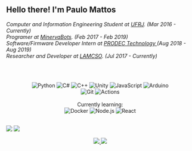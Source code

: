 <h2> Hello there! I'm Paulo Mattos</h2>
<p><em>
Computer and Information Engineering Student at <a href="https://ufrj.br/en/">UFRJ</a>. (Mar 2016 - Currently)
</br>Programer at <a href="http://minervabots.poli.ufrj.br">MinervaBots</a>. (Feb 2017 - Feb 2019)
</br>Software/Firmware Developer Intern at <a href="https://prodec.com.br">PRODEC Technology </a>(Aug 2018 - Aug 2019)
</br>Researcher and Developer at <a href="http://www.lamcso.coppe.ufrj.br">LAMCSO</a>. (Jul 2017 - Currently)
</em></p><br>


<br>
<p align="center">
  <img alt="Python" src="https://img.shields.io/badge/python%20-%2314354C.svg?&style=for-the-badge&logo=python&logoColor=white"/>
  <img alt="C#" src="https://img.shields.io/badge/c%23%20-%23239120.svg?&style=for-the-badge&logo=c-sharp&logoColor=white"/>
  <img alt="C++" src="https://img.shields.io/badge/c++%20-%2300599C.svg?&style=for-the-badge&logo=c%2B%2B&ogoColor=white"/>
  <img alt="Unity" src="https://img.shields.io/badge/unity%20-%23000000.svg?&style=for-the-badge&logo=unity&logoColor=white"/>  
  <img alt="JavaScript" src="https://img.shields.io/badge/javascript-yellow.svg?&style=for-the-badge&logo=javascript&logoColor=black"/>  
  <img alt="Arduino" src="https://img.shields.io/badge/arduino-0077B5.svg?&style=for-the-badge&logo=arduino&logoColor=white"/>
  <br/>
  <img alt="Git" src="https://img.shields.io/badge/git%20-%23F05033.svg?&style=for-the-badge&logo=git&logoColor=white"/>
  <img alt="Actions" src="https://img.shields.io/badge/actions-black.svg?&style=for-the-badge&logo=github&logoColor=white"/>
  <br/>
  <br/>
  Currently learning:
  <br/>
  <img alt="Docker" src="https://img.shields.io/badge/docker-blue.svg?&style=for-the-badge&logo=docker&logoColor=white"/>
  <img alt="Node.js" src="https://img.shields.io/badge/node-green.svg?&style=for-the-badge&logo=node.js&logoColor=white"/>
  <img alt="React" src="https://img.shields.io/badge/react-0077B5.svg?&style=for-the-badge&logo=react&logoColor=white"/>
</p>

<p align="left">
  <br/>
    <img src="https://github-readme-stats.vercel.app/api?username=paulohmattos&theme=dracula&bg_color=0D1117&title_color=006f66&icon_color=006f66&show_icons=true&hide_border=true" />
    <img src="https://github-readme-stats.vercel.app/api/top-langs/?username=paulohmattos&theme=dracula&bg_color=0D1117&title_color=006f66&layout=compact&hide=css,html&hide_border=true" />
  <br/>
</p>

<p align="center">
  <a href="https://www.linkedin.com/in/mattos-paulo/">
    <img src="https://img.shields.io/badge/LinkedIn-0077B5?style=for-the-badge&logo=linkedin&logoColor=white"/>
  </a>
  <a href="mailto:paulo.mattos@poli.ufrj.br">
    <img src="https://img.shields.io/badge/gmail-c14438?style=for-the-badge&logo=gmail&logoColor=white"/>
  </a>
</p>
